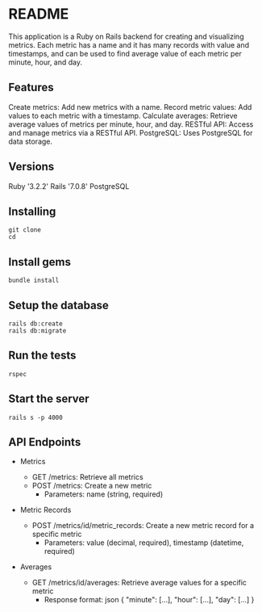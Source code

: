 # README

This application is a Ruby on Rails backend for creating and visualizing metrics. Each metric has a name and it has many records with value and timestamps, and can be used to find average value of each metric per minute, hour, and day.

## Features
Create metrics: Add new metrics with a name.
Record metric values: Add values to each metric with a timestamp.
Calculate averages: Retrieve average values of metrics per minute, hour, and day.
RESTful API: Access and manage metrics via a RESTful API.
PostgreSQL: Uses PostgreSQL for data storage.

## Versions
Ruby '3.2.2'
Rails '7.0.8'
PostgreSQL

## Installing

```
git clone 
cd 
```

## Install gems
```
bundle install
```

## Setup the database
```
rails db:create
rails db:migrate
```

## Run the tests
```
rspec
```

## Start the server
```
rails s -p 4000
```

## API Endpoints
* Metrics
    - GET /metrics: Retrieve all metrics
    - POST /metrics: Create a new metric
        - Parameters: name (string, required)

* Metric Records

    - POST /metrics/id/metric_records: Create a new metric record for a specific metric
        - Parameters: value (decimal, required), timestamp (datetime, required)

* Averages
  
    - GET /metrics/id/averages: Retrieve average values for a specific metric
        - Response format: json
        {
          "minute": [...],
          "hour": [...],
          "day": [...]
        }
